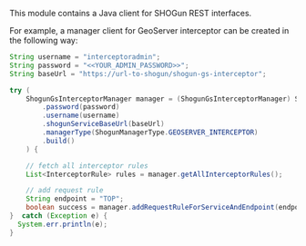 This module contains a Java client for SHOGun REST interfaces.

For example, a manager client for GeoServer interceptor can be created in the following way:
```java
String username = "interceptoradmin";
String password = "<<YOUR_ADMIN_PASSWORD>>";
String baseUrl = "https://url-to-shogun/shogun-gs-interceptor";

try (
    ShogunGsInterceptorManager manager = (ShogunGsInterceptorManager) ShogunClientBuilder.builder()
        .password(password)
        .username(username)
        .shogunServiceBaseUrl(baseUrl)
        .managerType(ShogunManagerType.GEOSERVER_INTERCEPTOR)
        .build()
    ) {

    // fetch all interceptor rules
    List<InterceptorRule> rules = manager.getAllInterceptorRules();

    // add request rule
    String endpoint = "TOP";
    boolean success = manager.addRequestRuleForServiceAndEndpoint(endpoint, OgcEnum.ServiceType.WFS, RuleType.DENY);
}  catch (Exception e) {
  System.err.println(e);
}
```